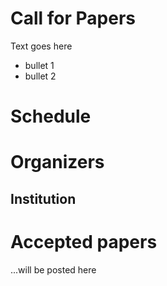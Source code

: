 # Call for Papers
Text goes here

* bullet 1
* bullet 2

# Schedule

# Organizers
## Institution

# Accepted papers
...will be posted here
